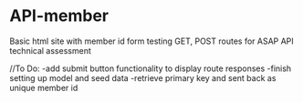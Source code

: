 # API-member
Basic html site with member id form testing GET, POST routes for ASAP API technical assessment


//To Do: 
-add submit button functionality to display route responses
-finish setting up model and seed data
-retrieve primary key and sent back as unique member id


